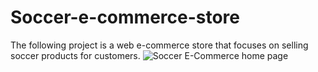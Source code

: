 # Soccer-e-commerce-store
The following project is a web e-commerce store that focuses on selling soccer products for customers.
![Soccer E-Commerce home page](https://github.com/avicent5/Soccer-e-commerce-store/assets/144635791/3a6401fd-436b-49d1-9da9-c01539ca6ad0)
